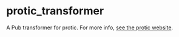 # protic_transformer

A Pub transformer for protic. For more info, [see the protic website](https://refi64.com/protic/).
